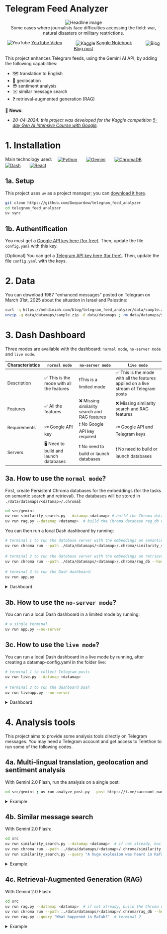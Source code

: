 # Telegram Feed Analyzer

<p align="center">
    <img src="https://www.mehdimiah.com/blog/telegram_feed_analyzer/main_400p.png" alt="Headline image" width="600"/><br>Some cases where journalists face difficulties accessing the field: war,  natural disasters or military restrictions.
</p>

<p align="center">
    <img src="https://mehdimiah.com/blog/telegram_feed_analyzer/icon/youtube.png" alt="YouTube" width="20px">
    <a href="https://www.youtube.com/watch?v=oqyiQ377ngA">YouTube Video</a>
    <img src="https://mehdimiah.com/blog/telegram_feed_analyzer/icon/kaggle.png" alt="Kaggle" width="20px" style="vertical-align: middle;margin-left:40px">
    <a href="https://www.kaggle.com/code/guepardow/telegram-feed-analyzer">Kaggle Notebook</a>
    <img src="https://mehdimiah.com/blog/telegram_feed_analyzer/icon/blog.png" alt="Blog" width="20px" style="vertical-align: middle;margin-left:40px">
    <a href="https://mehdimiah.com/blog/telegram_feed_analyzer">Blog post</a>
</p>

This project enhances Telegram feeds, using the Gemini AI API, by adding the following capabilities:
- 🗺️ translation to English
- 📍 geolocation
- 😳 sentiment analysis
- ✉️ similar message search
- ❓ retrieval-augmented generation (RAG)

📆 **News**:
- *20-04-2024: this project was developed for the Kaggle competition [5-day Gen AI Intensive Course with Google](https://www.kaggle.com/competitions/gen-ai-intensive-course-capstone-2025q1).*

# 1. Installation

Main technology used: 
<a href="https://www.python.org/"><img src="https://mehdimiah.com/blog/telegram_feed_analyzer/icon/python.png" alt="Python" height="35px" style="vertical-align: middle;margin-left:15px;margin-right:25px"></a>
<a href="https://aistudio.google.com/app/apikey">
<img src="https://mehdimiah.com/blog/telegram_feed_analyzer/icon/gemini.png" alt="Gemini" height="35px" style="vertical-align: middle;margin-right:25px"></a>
<a href="https://docs.trychroma.com/docs/overview/introduction">
<img src="https://mehdimiah.com/blog/telegram_feed_analyzer/icon/chromadb.png" alt="ChromaDB" height="35px" style="vertical-align: middle;margin-right:25px"></a>
<a href="https://dash.plotly.com/">
<img src="https://mehdimiah.com/blog/telegram_feed_analyzer/icon/dash.png" alt="Dash" height="35px" style="vertical-align: middle;margin-right:25px"></a>
<a href="https://react.dev/">
<img src="https://mehdimiah.com/blog/telegram_feed_analyzer/icon/react.png" alt="React" height="35px" style="vertical-align: middle;margin-right:25px"></a>

## 1a. Setup
This project uses `uv` as a project manager; you can [download it here](https://docs.astral.sh/uv/).

```sh
git clone https://github.com/Guepardow/telegram_feed_analyzer
cd telegram_feed_analyzer
uv sync 
```

## 1b. Authentification

You must get a [Google API key here (for free)](https://aistudio.google.com/app/apikey). Then, update the file `config.yaml` with this key.

[Optional] You can get a [Telegram API key here (for free)](https://docs.telethon.dev/en/stable/basic/signing-in.html). Then, update the file `config.yaml` with the keys.

# 2. Data

You can download 1987 "enhanced messages" posted on Telegram on March 31st, 2025 about the situation in Israel and Palestine:

```sh
curl -q https://mehdimiah.com/blog/telegram_feed_analyzer/data/sample.zip --output data/datamaps/sample.zip
unzip -q data/datamaps/sample.zip -d data/datamaps ; rm data/datamaps/sample.zip
```

# 3. Dash Dashboard

Three modes are available with the dashboard: `normal mode`, `no-server mode` and `live mode`.

| Characteristics | `normal mode` | `no-server mode` | `live mode`  |
|-----------------|---------------|------------------|--------------|
| Description     | ✅ This is the mode with all the features|❗This is a limited mode | ✅ This is the mode with all the features applied on a live stream of Telegram posts|
| Features        | ✅ All the features |❌ Missing similarity search and RAG features| ❌ Missing similarity search and RAG features|
| Requirements    | 🗝️ Google API key |❗ No Google API key required | 🗝️ Google API and Telegram keys | 
| Servers         | 🖥️ Need to build and launch databases |❗ No need to build or launch databases| ❗ No need to build or launch databases|

## 3a. How to use the `normal mode`?

First, create Persistent Chroma databases for the embeddings (for the tasks on semantic search and retrieval). The databases will be stored in `./data/datamaps/<datamap>/.chroma`):

```sh
cd src/gemini
uv run similarity_search.py --datamap <datamap> # build the Chroma database similarity_search_db with the embeddings on semantic search
uv run rag.py --datamap <datamap>  # build the Chroma database rag_db with the embeddings for the RAG system
```

You can then run a local Dash dashboard by running:

```sh
# terminal 1 to run the database server with the embeddings on semantic search as a HttpClient: 
uv run chroma run --path ./data/datamaps/<datamap>/.chroma/similarity_search_db --host localhost --port 8000

# terminal 2 to run the database server with the embeddings on retrieval (RAG) as a HttpClient: 
uv run chroma run --path ./data/datamaps/<datamap>/.chroma/rag_db --host localhost --port 8001

# terminal 3 to run the Dash dashboard: 
uv run app.py
```

<details>
  <summary>Dashboard</summary>

  You should get a Dash dashboard that looks like this illustration: 
    <p align="center">
        <img src="./assets/app-v0.7.0.png" alt="DashApp" width="800"/>
    </p>

  On this dashboard, you can : 
  - read Telegram message translated in English;
  - filter based on a username;
  - open Telegram on a specific message;
  - search for similar Telegram message;
  - locate on a map a coarsely geolocated Telegram message;
  - precisely find events geolocated by the Geoconfirmed teams;
  - ask questions to a RAG system built on the Telegram database;
  - visualize the evolution of the sentiment and volume of messages
  
</details>

## 3b. How to use the `no-server mode`?

You can run a local Dash dashboard in a limited mode by running:

```sh
# a single terminal
uv run app.py --no-server
```

## 3c. How to use the `live mode`?

You can run a local Dash dashboard in a live mode by running, after creating a datamap-config.yaml in the folder live:

```sh
# terminal 1 to collect Telegram posts
uv run live.py --datamap <datamap>

# terminal 2 to run the dashboard Dash
uv run liveapp.py --no-server
```

<details>
  <summary>Dashboard</summary>

  You should get a Dash dashboard that looks like this illustration: 
    <p align="center">
        <img src="./assets/app-v0.8.0.png" alt="Live DashApp" width="800"/>
    </p>

  On this dashboard, you can : 
  - collect new Telegram posts;
  - read Telegram message translated in English;
  - filter based on a username;
  - open Telegram on a specific message;
  - ~~search for similar Telegram message;~~
  - locate on a map a coarsely geolocated Telegram message;
  - ~~precisely find events geolocated by the Geoconfirmed teams;~~
  - ~~ask questions to a RAG system built on the Telegram database;~~
  - visualize the evolution of the sentiment and volume of messages
  
</details>

# 4. Analysis tools

This project aims to provide some analysis tools directly on Telegram messages. You may need a Telegram account and get access to Telethon to run some of the following codes.

## 4a. Multi-lingual translation, geolocation and sentiment analysis

With Gemini 2.0 Flash, run the analysis on a single post:
```bash
cd src/gemini ; uv run analyze_post.py --post https://t.me/<account_name>/<message_id>
```

<details>
  <summary>Example</summary>
  
 ```sh
 uv run analyze_post.py --post https://t.me/hamza20300/336071

 # Outputs:

 # Original text: #عاجل
 # 6 إصابات جرّاء إلقاء طائرة مسيّرة إسرائيلية "كواد كوبتر" قنبلة صوب الأهالي في شارع عوني ظهير بمدينة رفح جنوبي قطاع غزة
 # {'translation': '#Urgent 6 injuries as a result of an Israeli drone, "quadcopter", throwing a bomb towards the people in Awni Dhahir Street in the city of Rafah, southern Gaza Strip', 'geolocations': [{'location_name': 'Rafah', 'latitude': 31.294, 'longitude': 34.248}], 'sentiment': {'negative': 0.8, 'neutral': 0.2, 'positive': 0.0}}
 ```
  
</details>

## 4b. Similar message search

With Gemini 2.0 Flash:
```bash
cd src
uv run similarity_search.py --datamap <datamap>  # if not already, build the Chroma database with the embeddings
uv run chroma run --path ../data/datamaps/<datamap>/.chroma/similarity_search_db --host localhost --port 8000  # terminal 1
uv run similarity_search.py --query "A huge explosion was heard in Rafah" # terminal 2
```

<details>
  <summary>Example</summary>
  
 ```sh
 uv run similarity_search.py --query "A huge explosion was heard in Rafah"

 # Outputs:

# Distance: 0.128 [Date: 2025-03-31 23:52:43] The latest explosion in the city of Rafah was heard throughout the Gaza Strip.
# Distance: 0.133 [Date: 2025-03-31 19:33:56] Again, violent explosions north of the city of Rafah.
# Distance: 0.140 [Date: 2025-03-31 19:36:55] Strong explosions are heard between the city of Khan Yunis and Rafah
# Distance: 0.151 [Date: 2025-03-31 02:20:07] Urgent: New explosion in the Tel Sultan neighborhood of Rafah
# Distance: 0.153 [Date: 2025-03-31 02:24:42] Blowing up a residential square in Al-Sultan neighborhood, west of Rafah, and the sound of its explosion was heard from the central governorate.
 ```
</details>

## 4c. Retrieval-Augmented Generation (RAG)

With Gemini 2.0 Flash:
```bash
cd src
uv run rag.py --datamap <datamap>  # if not already, build the Chroma database with the embeddings
uv run chroma run --path ../data/datamaps/<datamap>/.chroma/rag_db --host localhost --port 8001  # terminal 1
uv run rag.py --query "What happened in Rafah?"  # terminal 2
```

<details>
  <summary>Example</summary>
  
 ```sh
uv run rag.py --query "What happened in Rafah?"

# Outputs:

# According to Telegram posts from March 31, 2025, Rafah is experiencing a dire humanitarian crisis.

# Reports indicate that Israeli forces advanced on Rafah approximately seven days prior, resulting in the deaths of Palestinian Red Crescent Society (PRCS) and Civil Defense first responders. According to Eyeonpalestine2, ten PRCS and six Civil Defense first responders were dispatched to collect the injured, but all five ambulances and one fire truck were struck, along with a UN vehicle that arrived later. Contact was lost with all. One survivor reported that Israeli forces killed both of the crew in his ambulance. OCHA org coordinated to reach the site, but access was only granted five days later. While traveling to the area, they encountered civilians fleeing under gunfire and witnessed a woman shot in the back of the head.

# MohnadQ reports that families are leaving Rafah on foot, and QudsN and PalpostN note that the scenes of displacement are heartbreaking, with children and the elderly walking under the scorching sun without shelter or food due to the closure of crossings and the prevention of aid. The Rafah Municipality has been forced to freeze its services due to the harsh conditions, warning of a looming humanitarian and environmental catastrophe. They hold the occupation fully responsible for these crimes and condemn the international silence.

# Additionally, there are reports of violent raids west of Rafah, intense gunfire from helicopter gunships, and explosions in the city. Injured children and women have been transported from Awni Street after a bomb exploded. Hamza20300 reports that families are trapped under fire on Paris Street and are asking to be evacuated due to heavy bombing. MohnadQ reports that a young man was killed and his brother injured while transporting citizens from Rafah.

# QudsN reports that the Palestinian Red Crescent found the bodies of eight paramedics who went missing a week ago after being subjected to heavy gunfire in Rafah. The ninth paramedic is still missing and is believed to have been arrested.
 ```
</details>
